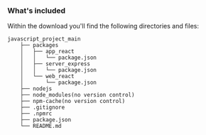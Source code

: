 ### What's included

Within the download you'll find the following directories and files:

```
javascript_project_main
    ├── packages
    │   ├── app_react
    │   │   └── package.json
    │   ├── server_express
    │   │   └── package.json
    │   └── web_react
    │       └── package.json
    ├── nodejs
    ├── node_modules(no version control)
    ├── npm-cache(no version control)
    ├── .gitignore
    ├── .npmrc
    ├── package.json
    └── README.md
```
